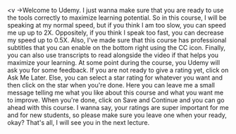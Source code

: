 
<v ->Welcome to Udemy.</v>
I just wanna make sure that you are ready
to use the tools correctly to maximize learning potential.
So in this course, I will be speaking at my normal speed,
but if you think I am too slow,
you can speed me up up to 2X.
Oppositely, if you think I speak too fast,
you can decrease my speed up to 0.5X.
Also, I've made sure that this course
has professional subtitles that you can enable
on the bottom right using the CC icon.
Finally, you can also use transcripts
to read alongside the video if that helps you
maximize your learning.
At some point during the course,
you Udemy will ask you for some feedback.
If you are not ready to give a rating yet,
click on Ask Me Later.
Else, you can select a star rating for whatever you want
and then click on the star when you're done.
Here you can leave me a small message
telling me what you like about this course
and what you want me to improve.
When you're done, click on Save and Continue
and you can go ahead with this course.
I wanna say, your ratings are super important for me
and for new students, so please make sure you leave one
when your ready, okay?
That's all, I will see you in the next lecture.
